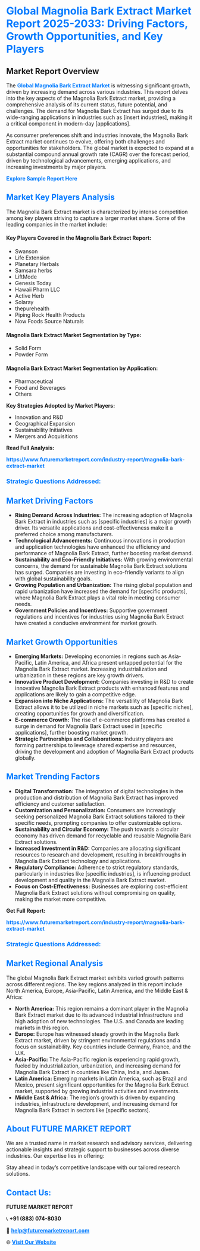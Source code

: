 <h1 style="color: #007BFF;">Global Magnolia Bark Extract Market Report 2025-2033: Driving Factors, Growth Opportunities, and Key Players</h1>

<section id="overview">
<h2>Market Report Overview</h2>
<p>The <a href="https://www.futuremarketreport.com/industry-report/magnolia-bark-extract-market" style="color: #007BFF; text-decoration: none;"><strong>Global Magnolia Bark Extract Market</strong></a> is witnessing significant growth, driven by increasing demand across various industries. This report delves into the key aspects of the Magnolia Bark Extract market, providing a comprehensive analysis of its current status, future potential, and challenges. The demand for Magnolia Bark Extract has surged due to its wide-ranging applications in industries such as [insert industries], making it a critical component in modern-day [applications].</p>
<p>As consumer preferences shift and industries innovate, the Magnolia Bark Extract market continues to evolve, offering both challenges and opportunities for stakeholders. The global market is expected to expand at a substantial compound annual growth rate (CAGR) over the forecast period, driven by technological advancements, emerging applications, and increasing investments by major players.</p>
</section>

<section id="overview">
<p><a href="https://www.futuremarketreport.com/request-sample/reportId=79713" style="color: #007BFF; text-decoration: none;"><strong>Explore Sample Report Here</strong></a></p>
</section>

<section id="key-players">
<h2 style="color: #007BFF;">Market Key Players Analysis</h2>
<p>The Magnolia Bark Extract market is characterized by intense competition among key players striving to capture a larger market share. Some of the leading companies in the market include:</p>
<h4>Key Players Covered in the Magnolia Bark Extract Report:</h4>
<ul><li>Swanson</li><li>Life Extension</li><li>Planetary Herbals</li><li>Samsara herbs</li><li>LiftMode</li><li>Genesis Today</li><li>Hawaii Pharm LLC</li><li>Active Herb</li><li>Solaray</li><li>thepurehealth</li><li>Piping Rock Health Products</li><li>Now Foods Source Naturals</li></ul>
<h4>Magnolia Bark Extract Market Segmentation by Type:</h4>
<ul><li>Solid Form</li><li>Powder Form</li></ul>

<h4>Magnolia Bark Extract Market Segmentation by Application:</h4>
<ul><li>Pharmaceutical</li><li>Food and Beverages</li><li>Others</li></ul>
<p><strong>Key Strategies Adopted by Market Players:</strong></p>
<ul>
<li>Innovation and R&D</li>
<li>Geographical Expansion</li>
<li>Sustainability Initiatives</li>
<li>Mergers and Acquisitions</li>
</ul>
</section>

<section>
<p><strong>Read Full Analysis: </strong></p><a href="https://www.futuremarketreport.com/industry-report/magnolia-bark-extract-market" style="color: #007BFF; text-decoration: none;"><strong>https://www.futuremarketreport.com/industry-report/magnolia-bark-extract-market</strong></a>
<h3 style="color: #007BFF;">Strategic Questions Addressed:</h3>
</section>

<section id="driving-factors">
<h2 style="color: #007BFF;">Market Driving Factors</h2>
<ul>
<li><strong>Rising Demand Across Industries:</strong> The increasing adoption of Magnolia Bark Extract in industries such as [specific industries] is a major growth driver. Its versatile applications and cost-effectiveness make it a preferred choice among manufacturers.</li>
<li><strong>Technological Advancements:</strong> Continuous innovations in production and application technologies have enhanced the efficiency and performance of Magnolia Bark Extract, further boosting market demand.</li>
<li><strong>Sustainability and Eco-Friendly Initiatives:</strong> With growing environmental concerns, the demand for sustainable Magnolia Bark Extract solutions has surged. Companies are investing in eco-friendly variants to align with global sustainability goals.</li>
<li><strong>Growing Population and Urbanization:</strong> The rising global population and rapid urbanization have increased the demand for [specific products], where Magnolia Bark Extract plays a vital role in meeting consumer needs.</li>
<li><strong>Government Policies and Incentives:</strong> Supportive government regulations and incentives for industries using Magnolia Bark Extract have created a conducive environment for market growth.</li>
</ul>
</section>

<section id="growth-opportunities">
<h2 style="color: #007BFF;">Market Growth Opportunities</h2>
<ul>
<li><strong>Emerging Markets:</strong> Developing economies in regions such as Asia-Pacific, Latin America, and Africa present untapped potential for the Magnolia Bark Extract market. Increasing industrialization and urbanization in these regions are key growth drivers.</li>
<li><strong>Innovative Product Development:</strong> Companies investing in R&D to create innovative Magnolia Bark Extract products with enhanced features and applications are likely to gain a competitive edge.</li>
<li><strong>Expansion into Niche Applications:</strong> The versatility of Magnolia Bark Extract allows it to be utilized in niche markets such as [specific niches], creating opportunities for growth and diversification.</li>
<li><strong>E-commerce Growth:</strong> The rise of e-commerce platforms has created a surge in demand for Magnolia Bark Extract used in [specific applications], further boosting market growth.</li>
<li><strong>Strategic Partnerships and Collaborations:</strong> Industry players are forming partnerships to leverage shared expertise and resources, driving the development and adoption of Magnolia Bark Extract products globally.</li>
</ul>
</section>

<section id="trending-factors">
<h2 style="color: #007BFF;">Market Trending Factors</h2>
<ul>
<li><strong>Digital Transformation:</strong> The integration of digital technologies in the production and distribution of Magnolia Bark Extract has improved efficiency and customer satisfaction.</li>
<li><strong>Customization and Personalization:</strong> Consumers are increasingly seeking personalized Magnolia Bark Extract solutions tailored to their specific needs, prompting companies to offer customizable options.</li>
<li><strong>Sustainability and Circular Economy:</strong> The push towards a circular economy has driven demand for recyclable and reusable Magnolia Bark Extract solutions.</li>
<li><strong>Increased Investment in R&D:</strong> Companies are allocating significant resources to research and development, resulting in breakthroughs in Magnolia Bark Extract technology and applications.</li>
<li><strong>Regulatory Compliance:</strong> Adherence to strict regulatory standards, particularly in industries like [specific industries], is influencing product development and quality in the Magnolia Bark Extract market.</li>
<li><strong>Focus on Cost-Effectiveness:</strong> Businesses are exploring cost-efficient Magnolia Bark Extract solutions without compromising on quality, making the market more competitive.</li>
</ul>
</section>

<section>
<p><strong>Get Full Report: </strong></p><a href="https://www.futuremarketreport.com/industry-report/magnolia-bark-extract-market" style="color: #007BFF; text-decoration: none;"><strong>https://www.futuremarketreport.com/industry-report/magnolia-bark-extract-market</strong></a>
<h3 style="color: #007BFF;">Strategic Questions Addressed:</h3>
</section>


<section id="regional-analysis">
<h2 style="color: #007BFF;">Market Regional Analysis</h2>
<p>The global Magnolia Bark Extract market exhibits varied growth patterns across different regions. The key regions analyzed in this report include North America, Europe, Asia-Pacific, Latin America, and the Middle East & Africa:</p>
<ul>
<li><strong>North America:</strong> This region remains a dominant player in the Magnolia Bark Extract market due to its advanced industrial infrastructure and high adoption of new technologies. The U.S. and Canada are leading markets in this region.</li>
<li><strong>Europe:</strong> Europe has witnessed steady growth in the Magnolia Bark Extract market, driven by stringent environmental regulations and a focus on sustainability. Key countries include Germany, France, and the U.K.</li>
<li><strong>Asia-Pacific:</strong> The Asia-Pacific region is experiencing rapid growth, fueled by industrialization, urbanization, and increasing demand for Magnolia Bark Extract in countries like China, India, and Japan.</li>
<li><strong>Latin America:</strong> Emerging markets in Latin America, such as Brazil and Mexico, present significant opportunities for the Magnolia Bark Extract market, supported by growing industrial activities and investments.</li>
<li><strong>Middle East & Africa:</strong> The region’s growth is driven by expanding industries, infrastructure development, and increasing demand for Magnolia Bark Extract in sectors like [specific sectors].</li>
</ul>
</section>

<footer>
<h2 style="color: #007BFF;">About FUTURE MARKET REPORT</h2>
<p>We are a trusted name in market research and advisory services, delivering actionable insights and strategic support to businesses across diverse industries. Our expertise lies in offering:</p>

<p>Stay ahead in today’s competitive landscape with our tailored research solutions.</p>

<h2 style="color: #007BFF;">Contact Us:</h2>
<p><strong>FUTURE MARKET REPORT</strong></p>
<p>📞 <strong>+91 (883) 074-8030</strong></p>
<p>📧 <strong><a href="mailto:help@futuremarketreport.com" style="color: #007BFF;">help@futuremarketreport.com</a></strong></p>
<p>🌐 <strong><a href="https://www.futuremarketreport.com/" style="color: #007BFF;">Visit Our Website</a></strong></p>
</footer>